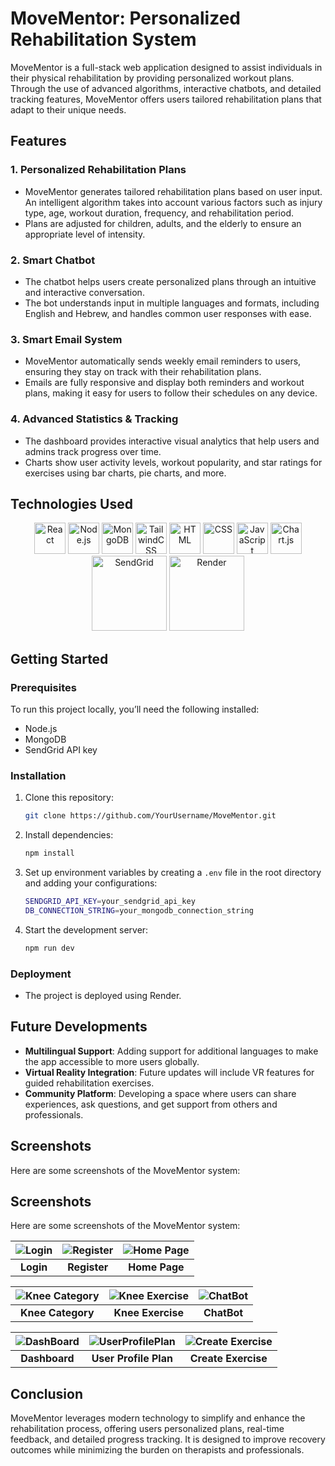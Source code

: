 # MoveMentor: Personalized Rehabilitation System

MoveMentor is a full-stack web application designed to assist individuals in their physical rehabilitation by providing personalized workout plans. Through the use of advanced algorithms, interactive chatbots, and detailed tracking features, MoveMentor offers users tailored rehabilitation plans that adapt to their unique needs.

## Features

### 1. **Personalized Rehabilitation Plans**
   - MoveMentor generates tailored rehabilitation plans based on user input. An intelligent algorithm takes into account various factors such as injury type, age, workout duration, frequency, and rehabilitation period.
   - Plans are adjusted for children, adults, and the elderly to ensure an appropriate level of intensity.

### 2. **Smart Chatbot**
   - The chatbot helps users create personalized plans through an intuitive and interactive conversation.
   - The bot understands input in multiple languages and formats, including English and Hebrew, and handles common user responses with ease.

### 3. **Smart Email System**
   - MoveMentor automatically sends weekly email reminders to users, ensuring they stay on track with their rehabilitation plans.
   - Emails are fully responsive and display both reminders and workout plans, making it easy for users to follow their schedules on any device.

### 4. **Advanced Statistics & Tracking**
   - The dashboard provides interactive visual analytics that help users and admins track progress over time.
   - Charts show user activity levels, workout popularity, and star ratings for exercises using bar charts, pie charts, and more.

## Technologies Used

<div align="center">
  <img src="https://img.icons8.com/color/48/000000/react-native.png" alt="React" width="50px"/>
  <img src="https://img.icons8.com/color/48/000000/nodejs.png" alt="Node.js" width="50px"/>
  <img src="https://img.icons8.com/color/48/000000/mongodb.png" alt="MongoDB" width="50px"/>
  <img src="https://img.icons8.com/color/48/000000/tailwindcss.png" alt="TailwindCSS" width="50px"/>
  <img src="https://img.icons8.com/color/48/000000/html-5--v1.png" alt="HTML" width="50px"/>
  <img src="https://img.icons8.com/color/48/000000/css3.png" alt="CSS" width="50px"/>
  <img src="https://img.icons8.com/color/48/000000/javascript--v1.png" alt="JavaScript" width="50px"/>
  <img src="[[https://seeklogo.com/images/C/chart-js-logo-BB0E7C3308-seeklogo.com.png](https://upload.wikimedia.org/wikipedia/commons/thumb/8/86/Chart.js_logo.svg/1200px-Chart.js_logo.svg.png)](https://cdn.prod.website-files.com/5e74e26367ec77e6b78a23c1/5f719a2ee96c96b8ce9a58d3_chartjs.png)" alt="Chart.js" width="50px"/>
  <img src="https://upload.wikimedia.org/wikipedia/commons/thumb/b/b6/SendGrid_2016_Logo.png/1200px-SendGrid_2016_Logo.png" alt="SendGrid" width="120px"/>
  <img src="https://res.cloudinary.com/dd25naa0y/image/upload/v1723986144/90187833-ceaf-4e74-a570-a4ffe9f06b57.png" alt="Render" width="120px"/>
</div>

## Getting Started

### Prerequisites
To run this project locally, you’ll need the following installed:
- Node.js
- MongoDB
- SendGrid API key

### Installation
1. Clone this repository: 
   ```bash
   git clone https://github.com/YourUsername/MoveMentor.git
   ```
2. Install dependencies:
   ```bash
   npm install
   ```
3. Set up environment variables by creating a `.env` file in the root directory and adding your configurations:
   ```bash
   SENDGRID_API_KEY=your_sendgrid_api_key
   DB_CONNECTION_STRING=your_mongodb_connection_string
   ```

4. Start the development server:
   ```bash
   npm run dev
   ```

### Deployment
- The project is deployed using Render.

## Future Developments
- **Multilingual Support**: Adding support for additional languages to make the app accessible to more users globally.
- **Virtual Reality Integration**: Future updates will include VR features for guided rehabilitation exercises.
- **Community Platform**: Developing a space where users can share experiences, ask questions, and get support from others and professionals.

## Screenshots

Here are some screenshots of the MoveMentor system:

## Screenshots

Here are some screenshots of the MoveMentor system:

| ![Login](https://res.cloudinary.com/dd25naa0y/image/upload/v1723983869/ee6f0b17-02ac-480e-b82b-2c9804ff2e63.png) | ![Register](https://res.cloudinary.com/dd25naa0y/image/upload/v1723983993/4f9e9665-a48e-4034-bdde-4ab9d65356d2.png) | ![Home Page](https://res.cloudinary.com/dd25naa0y/image/upload/v1723984019/51ffa86a-1106-4c53-bcdd-2937bbd3d993.png) |
|:--:|:--:|:--:|
| **Login** | **Register** | **Home Page** |

| ![Knee Category](https://res.cloudinary.com/dd25naa0y/image/upload/v1723984042/4c1d980d-198a-42c6-91f6-202dc49b52db.png) | ![Knee Exercise](https://res.cloudinary.com/dd25naa0y/image/upload/v1723984048/02595c19-1b45-4d82-8d6a-600bc700b51e.png) | ![ChatBot](https://res.cloudinary.com/dd25naa0y/image/upload/v1723984054/66806c62-6a2a-492c-a3bc-635a168dd175.png) |
|:--:|:--:|:--:|
| **Knee Category** | **Knee Exercise** | **ChatBot** |

| ![DashBoard](https://res.cloudinary.com/dd25naa0y/image/upload/v1723984064/6d8bf3dc-0a69-44d6-9174-0c08483786b7.png) | ![UserProfilePlan](https://res.cloudinary.com/dd25naa0y/image/upload/v1723984070/9edb00c2-73e4-491d-8611-aa8bf8443686.png) | ![Create Exercise](https://res.cloudinary.com/dd25naa0y/image/upload/v1723984073/803bc79b-15af-40ea-8617-c53502829789.png) |
|:--:|:--:|:--:|
| **Dashboard** | **User Profile Plan** | **Create Exercise** |

## Conclusion
MoveMentor leverages modern technology to simplify and enhance the rehabilitation process, offering users personalized plans, real-time feedback, and detailed progress tracking. It is designed to improve recovery outcomes while minimizing the burden on therapists and professionals.

